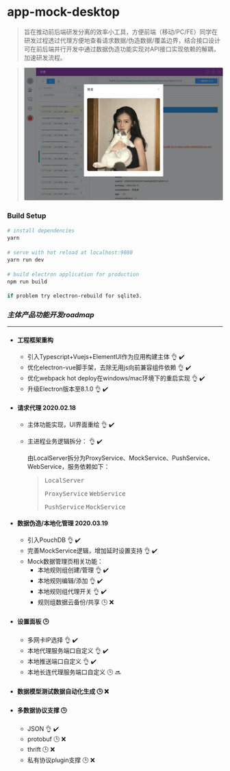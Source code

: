 # app-mock-desktop

> 旨在推动前后端研发分离的效率小工具，方便前端（移动/PC/FE）同学在研发过程透过代理方便地查看请求数据/伪造数据/覆盖边界，结合接口设计可在前后端并行开发中通过数据伪造功能实现对API接口实现依赖的解耦，加速研发流程。

> ![avatar](./snapshot.png)

### Build Setup

``` bash
# install dependencies
yarn

# serve with hot reload at localhost:9080
yarn run dev

# build electron application for production
npm run build

if problem try electron-rebuild for sqlite3.

```

### ***主体产品功能开发roadmap***
---
+ #### 工程框架重构 
    - 引入Typescript+Vuejs+ElementUI作为应用构建主体 :ok_hand: :heavy_check_mark:
    - 优化electron-vue脚手架，去除无用js向前兼容组件依赖 :ok_hand: :heavy_check_mark:
    - 优化webpack hot deploy在windows/mac环境下的重启实现 :ok_hand: :heavy_check_mark:
    - 升级Electron版本至8.1.0 :ok_hand: :heavy_check_mark:

+ #### 请求代理 2020.02.18
    - 主体功能实现，UI界面重绘 :ok_hand: :heavy_check_mark:
    - 主进程业务逻辑拆分： :ok_hand: :heavy_check_mark:

        由LocalServer拆分为ProxyService、MockService、PushService、WebService，服务依赖如下：
        > <kbd>LocalServer</kbd>
        >
        > <kbd>ProxyService</kbd>  <kbd>WebService</kbd>
        >
        > <kbd>PushService</kbd>  <kbd>MockService</kbd>
    
+ #### 数据伪造/本地化管理 2020.03.19
    + 引入PouchDB :ok_hand: :heavy_check_mark:
    + 完善MockService逻辑，增加延时设置支持 :ok_hand: :heavy_check_mark:
    + Mock数据管理页相关功能： 
        - 本地规则组创建/管理 :ok_hand: :heavy_check_mark:
        - 本地规则编辑/添加 :ok_hand: :heavy_check_mark:
        - 本地规则组代理开关 :ok_hand: :heavy_check_mark:
        - 规则组数据云备份/共享 :clock3: :x:

+ #### 设置面板 :clock3:
    + 多网卡IP选择 :ok_hand: :heavy_check_mark:
    + 本地代理服务端口自定义 :ok_hand: :heavy_check_mark:
    + 本地推送端口自定义 :ok_hand: :heavy_check_mark:
    + 本地长连代理服务端口自定义 :clock3: :soon:

+ #### 数据模型测试数据自动化生成 :clock3: :x:

+ #### 多数据协议支撑 :clock3:
    + JSON :ok_hand: :heavy_check_mark:
    + protobuf :clock3: :x:
    + thrift :clock3: :x:
    + 私有协议plugin支撑 :clock3: :x:
